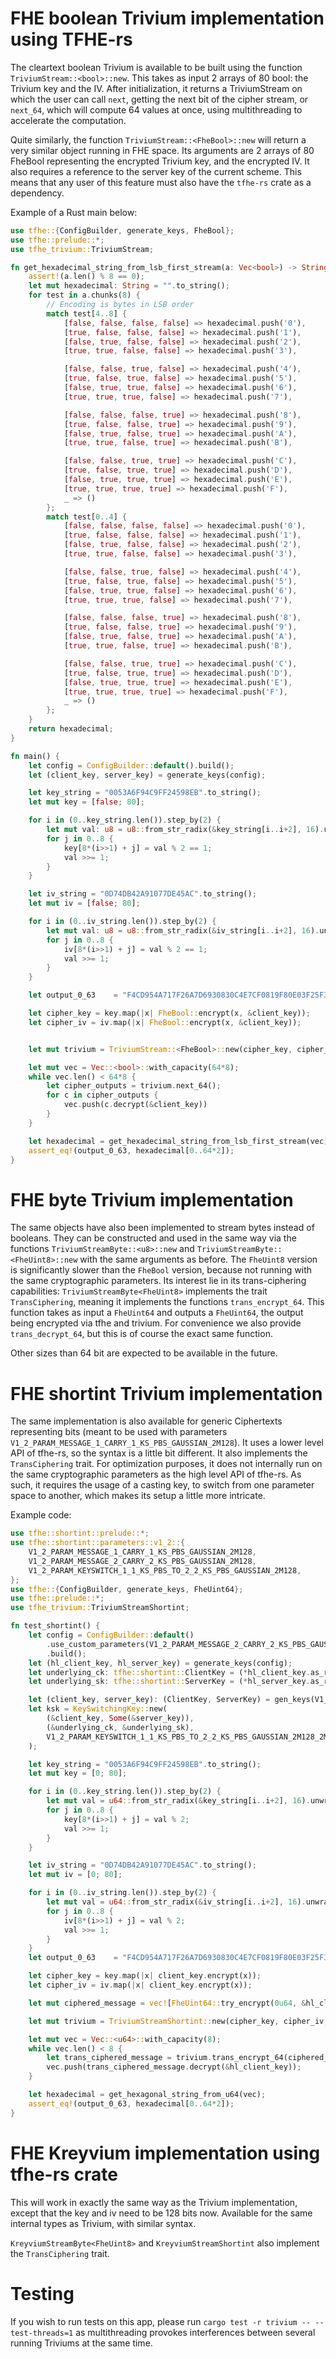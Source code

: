 # FHE boolean Trivium implementation using TFHE-rs

The cleartext boolean Trivium is available to be built using the function `TriviumStream::<bool>::new`. 
This takes as input 2 arrays of 80 bool: the Trivium key and the IV. After initialization, it returns a TriviumStream on 
which the user can call `next`, getting the next bit of the cipher stream, or `next_64`, which will compute 64 values at once,
using multithreading to accelerate the computation.


Quite similarly, the function `TriviumStream::<FheBool>::new` will return a very similar object running in FHE space. Its arguments are
2 arrays of 80 FheBool representing the encrypted Trivium key, and the encrypted IV. It also requires a reference to the server key of the 
current scheme. This means that any user of this feature must also have the `tfhe-rs` crate as a dependency.


Example of a Rust main below:
```rust
use tfhe::{ConfigBuilder, generate_keys, FheBool};
use tfhe::prelude::*;
use tfhe_trivium::TriviumStream;

fn get_hexadecimal_string_from_lsb_first_stream(a: Vec<bool>) -> String {
    assert!(a.len() % 8 == 0);
    let mut hexadecimal: String = "".to_string();
    for test in a.chunks(8) {
        // Encoding is bytes in LSB order
        match test[4..8] {
            [false, false, false, false] => hexadecimal.push('0'),
            [true, false, false, false] => hexadecimal.push('1'),
            [false, true, false, false] => hexadecimal.push('2'),
            [true, true, false, false] => hexadecimal.push('3'),

            [false, false, true, false] => hexadecimal.push('4'),
            [true, false, true, false] => hexadecimal.push('5'),
            [false, true, true, false] => hexadecimal.push('6'),
            [true, true, true, false] => hexadecimal.push('7'),

            [false, false, false, true] => hexadecimal.push('8'),
            [true, false, false, true] => hexadecimal.push('9'),
            [false, true, false, true] => hexadecimal.push('A'),
            [true, true, false, true] => hexadecimal.push('B'),

            [false, false, true, true] => hexadecimal.push('C'),
            [true, false, true, true] => hexadecimal.push('D'),
            [false, true, true, true] => hexadecimal.push('E'),
            [true, true, true, true] => hexadecimal.push('F'),
            _ => ()
        };
        match test[0..4] {
            [false, false, false, false] => hexadecimal.push('0'),
            [true, false, false, false] => hexadecimal.push('1'),
            [false, true, false, false] => hexadecimal.push('2'),
            [true, true, false, false] => hexadecimal.push('3'),

            [false, false, true, false] => hexadecimal.push('4'),
            [true, false, true, false] => hexadecimal.push('5'),
            [false, true, true, false] => hexadecimal.push('6'),
            [true, true, true, false] => hexadecimal.push('7'),

            [false, false, false, true] => hexadecimal.push('8'),
            [true, false, false, true] => hexadecimal.push('9'),
            [false, true, false, true] => hexadecimal.push('A'),
            [true, true, false, true] => hexadecimal.push('B'),

            [false, false, true, true] => hexadecimal.push('C'),
            [true, false, true, true] => hexadecimal.push('D'),
            [false, true, true, true] => hexadecimal.push('E'),
            [true, true, true, true] => hexadecimal.push('F'),
            _ => ()
        };
    }
    return hexadecimal;
}

fn main() {
    let config = ConfigBuilder::default().build();
    let (client_key, server_key) = generate_keys(config);

    let key_string = "0053A6F94C9FF24598EB".to_string();
    let mut key = [false; 80];

    for i in (0..key_string.len()).step_by(2) {
        let mut val: u8 = u8::from_str_radix(&key_string[i..i+2], 16).unwrap();
        for j in 0..8 {
            key[8*(i>>1) + j] = val % 2 == 1;
            val >>= 1;
        }
    }

    let iv_string = "0D74DB42A91077DE45AC".to_string();
    let mut iv = [false; 80];

    for i in (0..iv_string.len()).step_by(2) {
        let mut val: u8 = u8::from_str_radix(&iv_string[i..i+2], 16).unwrap();
        for j in 0..8 {
            iv[8*(i>>1) + j] = val % 2 == 1;
            val >>= 1;
        }
    }

    let output_0_63    = "F4CD954A717F26A7D6930830C4E7CF0819F80E03F25F342C64ADC66ABA7F8A8E6EAA49F23632AE3CD41A7BD290A0132F81C6D4043B6E397D7388F3A03B5FE358".to_string();

    let cipher_key = key.map(|x| FheBool::encrypt(x, &client_key));
    let cipher_iv = iv.map(|x| FheBool::encrypt(x, &client_key));


    let mut trivium = TriviumStream::<FheBool>::new(cipher_key, cipher_iv, &server_key);

    let mut vec = Vec::<bool>::with_capacity(64*8);
    while vec.len() < 64*8 {
        let cipher_outputs = trivium.next_64();
        for c in cipher_outputs {
            vec.push(c.decrypt(&client_key))
        }
    }

    let hexadecimal = get_hexadecimal_string_from_lsb_first_stream(vec);
    assert_eq!(output_0_63, hexadecimal[0..64*2]);
}
```

# FHE byte Trivium implementation

The same objects have also been implemented to stream bytes instead of booleans. They can be constructed and used in the same way via the functions `TriviumStreamByte::<u8>::new` and 
`TriviumStreamByte::<FheUint8>::new` with the same arguments as before. The `FheUint8` version is significantly slower than the `FheBool` version, because not running 
with the same cryptographic parameters. Its interest lie in its trans-ciphering capabilities: `TriviumStreamByte<FheUint8>` implements the trait `TransCiphering`, 
meaning it implements the functions `trans_encrypt_64`. This function takes as input a `FheUint64` and outputs a `FheUint64`, the output being
encrypted via tfhe and trivium. For convenience we also provide `trans_decrypt_64`, but this is of course the exact same function.

Other sizes than 64 bit are expected to be available in the future.

# FHE shortint Trivium implementation

The same implementation is also available for generic Ciphertexts representing bits (meant to be used with parameters `V1_2_PARAM_MESSAGE_1_CARRY_1_KS_PBS_GAUSSIAN_2M128`).
It uses a lower level API of tfhe-rs, so the syntax is a little bit different. It also implements the `TransCiphering` trait. For optimization purposes, it does not internally run
on the same cryptographic parameters as the high level API of tfhe-rs. As such, it requires the usage of a casting key, to switch from one parameter space to another, which makes
its setup a little more intricate.

Example code:
```rust
use tfhe::shortint::prelude::*;
use tfhe::shortint::parameters::v1_2::{
    V1_2_PARAM_MESSAGE_1_CARRY_1_KS_PBS_GAUSSIAN_2M128,
    V1_2_PARAM_MESSAGE_2_CARRY_2_KS_PBS_GAUSSIAN_2M128,
    V1_2_PARAM_KEYSWITCH_1_1_KS_PBS_TO_2_2_KS_PBS_GAUSSIAN_2M128,
};
use tfhe::{ConfigBuilder, generate_keys, FheUint64};
use tfhe::prelude::*;
use tfhe_trivium::TriviumStreamShortint;

fn test_shortint() {
    let config = ConfigBuilder::default()
        .use_custom_parameters(V1_2_PARAM_MESSAGE_2_CARRY_2_KS_PBS_GAUSSIAN_2M128)
        .build();
    let (hl_client_key, hl_server_key) = generate_keys(config);
    let underlying_ck: tfhe::shortint::ClientKey = (*hl_client_key.as_ref()).clone().into();
    let underlying_sk: tfhe::shortint::ServerKey = (*hl_server_key.as_ref()).clone().into();

    let (client_key, server_key): (ClientKey, ServerKey) = gen_keys(V1_2_PARAM_MESSAGE_1_CARRY_1_KS_PBS_GAUSSIAN_2M128);
    let ksk = KeySwitchingKey::new(
        (&client_key, Some(&server_key)),
        (&underlying_ck, &underlying_sk),
        V1_2_PARAM_KEYSWITCH_1_1_KS_PBS_TO_2_2_KS_PBS_GAUSSIAN_2M128_2M128,
    );

    let key_string = "0053A6F94C9FF24598EB".to_string();
    let mut key = [0; 80];

    for i in (0..key_string.len()).step_by(2) {
        let mut val = u64::from_str_radix(&key_string[i..i+2], 16).unwrap();
        for j in 0..8 {
            key[8*(i>>1) + j] = val % 2;
            val >>= 1;
        }
    }

    let iv_string = "0D74DB42A91077DE45AC".to_string();
    let mut iv = [0; 80];

    for i in (0..iv_string.len()).step_by(2) {
        let mut val = u64::from_str_radix(&iv_string[i..i+2], 16).unwrap();
        for j in 0..8 {
            iv[8*(i>>1) + j] = val % 2;
            val >>= 1;
        }
    }
    let output_0_63    = "F4CD954A717F26A7D6930830C4E7CF0819F80E03F25F342C64ADC66ABA7F8A8E6EAA49F23632AE3CD41A7BD290A0132F81C6D4043B6E397D7388F3A03B5FE358".to_string();

    let cipher_key = key.map(|x| client_key.encrypt(x));
    let cipher_iv = iv.map(|x| client_key.encrypt(x));

    let mut ciphered_message = vec![FheUint64::try_encrypt(0u64, &hl_client_key).unwrap(); 9];

    let mut trivium = TriviumStreamShortint::new(cipher_key, cipher_iv, &server_key, &ksk);

    let mut vec = Vec::<u64>::with_capacity(8);
    while vec.len() < 8 {
        let trans_ciphered_message = trivium.trans_encrypt_64(ciphered_message.pop().unwrap(), &hl_server_key);
        vec.push(trans_ciphered_message.decrypt(&hl_client_key));
    }

    let hexadecimal = get_hexagonal_string_from_u64(vec);
    assert_eq!(output_0_63, hexadecimal[0..64*2]);
}
```

# FHE Kreyvium implementation using tfhe-rs crate

This will work in exactly the same way as the Trivium implementation, except that the key and iv need to be 128 bits now. Available for the same internal types as Trivium, with similar syntax.

`KreyviumStreamByte<FheUint8>` and `KreyviumStreamShortint` also implement the `TransCiphering` trait.

# Testing

If you wish to run tests on this app, please run `cargo test -r trivium -- --test-threads=1` as multithreading provokes interferences between several running 
Triviums at the same time.
